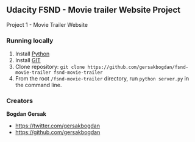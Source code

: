 ## Udacity FSND - Movie trailer Website Project
Project 1 - Movie Trailer Website

### Running locally

1. Install [Python](https://www.python.org/downloads/)
2. Install [GIT](https://git-scm.com/book/en/v2/Getting-Started-Installing-Git)
3. Clone repository: `git clone https://github.com/gersakbogdan/fsnd-movie-trailer fsnd-movie-trailer`
3. From the root `/fsnd-movie-trailer` directory, run `python server.py` in the command line.

### Creators

**Bogdan Gersak**

* <https://twitter.com/gersakbogdan>
* <https://github.com/gersakbogdan>
